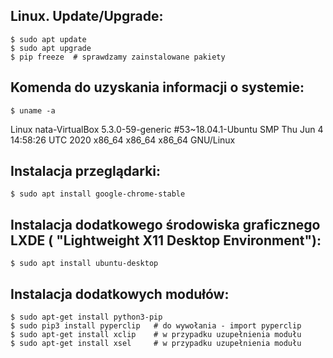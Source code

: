 ## Linux. Update/Upgrade:

```
$ sudo apt update
$ sudo apt upgrade
$ pip freeze  # sprawdzamy zainstalowane pakiety

```

## Komenda do uzyskania informacji o systemie:
```
$ uname -a

```
Linux nata-VirtualBox 5.3.0-59-generic #53~18.04.1-Ubuntu SMP Thu Jun 4 14:58:26 UTC 2020 x86_64 x86_64 x86_64 GNU/Linux

## Instalacja przeglądarki:

```
$ sudo apt install google-chrome-stable

```
## Instalacja dodatkowego środowiska graficznego LXDE ( "Lightweight X11 Desktop Environment"):
```
$ sudo apt install ubuntu-desktop  

```
## Instalacja dodatkowych modułów:
```
$ sudo apt-get install python3-pip
$ sudo pip3 install pyperclip   # do wywołania - import pyperclip
$ sudo apt-get install xclip    # w przypadku uzupełnienia modułu
$ sudo apt-get install xsel     # w przypadku uzupełnienia modułu
```




